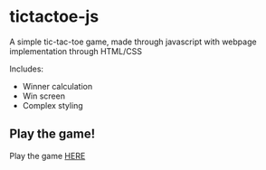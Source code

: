 # tictactoe-js
A simple tic-tac-toe game, made through javascript with webpage implementation through HTML/CSS

Includes:
- Winner calculation
- Win screen</li>
- Complex styling

## Play the game!

Play the game [HERE](https://nathangpark.github.io/tictactoe-js/)

